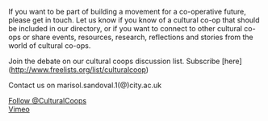 

If you want to be part of building a movement for a co-operative future, please get in touch. Let us know if you know of a cultural co-op that should be included in our directory, or if you want to connect to other cultural co-ops or share events, resources, research, reflections and stories from the world of cultural co-ops.

Join the debate on our cultural coops discussion list. Subscribe [here] (http://www.freelists.org/list/culturalcoop) 

Contact us on marisol.sandoval.1(@)city.ac.uk

[Follow @CulturalCoops](https://twitter.com/CulturalCoops)   
[Vimeo](http://vimeo.com/culturalcoop)
